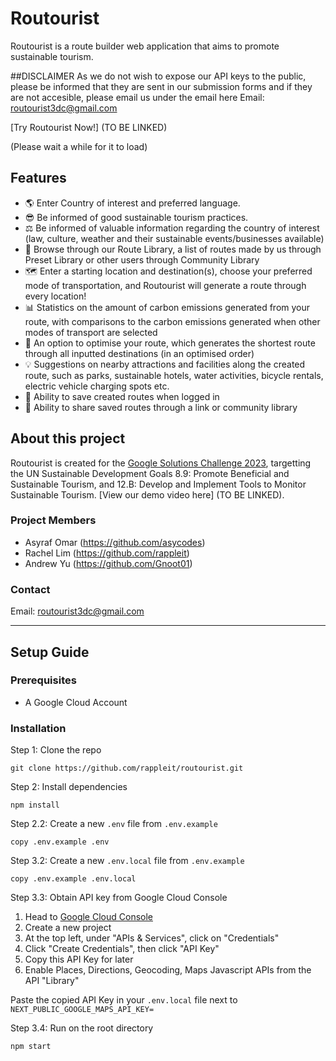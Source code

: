 # Routourist
Routourist is a route builder web application that aims to promote sustainable tourism. 

##DISCLAIMER
As we do not wish to expose our API keys to the public, please be informed that they are sent in our submission forms and if they are not accesible, please email us under the email here Email: [routourist3dc@gmail.com](mailto:routourist3dc@gmail.com)

[Try Routourist Now!] (TO BE LINKED)

(Please wait a while for it to load)

## Features
- 🌎 Enter Country of interest and preferred language.
- 😎 Be informed of good sustainable tourism practices.
- ⚖️ Be informed of valuable information regarding the country of interest (law, culture, weather and their sustainable events/businesses available)
- 🔎 Browse through our Route Library, a list of routes made by us through Preset Library or other users through Community Library
- 🗺️ Enter a starting location and destination(s), choose your preferred mode of transportation, and Routourist will generate a route through every location!
- 📊 Statistics on the amount of carbon emissions generated from your route, with comparisons to the carbon emissions generated when other modes of transport are selected
- 📍 An option to optimise your route, which generates the shortest route through all inputted destinations (in an optimised order)
- 💡 Suggestions on nearby attractions and facilities along the created route, such as parks, sustainable hotels, water activities, bicycle rentals, electric vehicle charging spots etc.
- 💾 Ability to save created routes when logged in
- 📃 Ability to share saved routes through a link or community library

## About this project
Routourist is created for the [Google Solutions Challenge 2023](https://developers.google.com/community/gdsc-solution-challenge), targetting the UN Sustainable Development Goals 8.9: Promote Beneficial and Sustainable Tourism, and 12.B: Develop and Implement Tools to Monitor Sustainable Tourism. [View our demo video here] (TO BE LINKED).

### Project Members
- Asyraf Omar (https://github.com/asycodes)
- Rachel Lim (https://github.com/rappleit)
- Andrew Yu (https://github.com/Gnoot01)

### Contact
Email: [routourist3dc@gmail.com](mailto:routourist3dc@gmail.com)

---
## Setup Guide

### Prerequisites
- A Google Cloud Account

### Installation

Step 1: Clone the repo
```
git clone https://github.com/rappleit/routourist.git
```
Step 2: Install dependencies
```
npm install
```
Step 2.2: Create a new `.env` file from `.env.example`
```
copy .env.example .env
```

Step 3.2: Create a new `.env.local` file from `.env.example`
```
copy .env.example .env.local
```

Step 3.3: Obtain API key from Google Cloud Console
1. Head to [Google Cloud Console](https://console.cloud.google.com/)
2. Create a new project
3. At the top left, under "APIs & Services", click on "Credentials"
4. Click "Create Credentials", then click "API Key"
5. Copy this API Key for later
6. Enable Places, Directions, Geocoding, Maps Javascript APIs from the API "Library"

Paste the copied API Key in your `.env.local` file next to `NEXT_PUBLIC_GOOGLE_MAPS_API_KEY=`

Step 3.4: Run on the root directory
```
npm start
```
